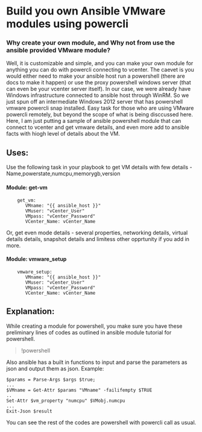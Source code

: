 # Build you own Ansible VMware modules using powercli
### Why create your own module, and Why not from use the ansible provided VMware module?
Well, it is customizable and simple, and you can make your own module for anything you can do with powercli connecting to vcenter. The caevet is you would either need to make your ansible host run a powershell (there are docs to make it happen) or use the proxy powershell windows server (that can even be your vcenter server itself). In our case, we were already have Windows infrastructure connected to ansible host through WinRM. So we just spun off an intermediate Windows 2012 server that has powershell vmware powercli snap installed. Easy task for those who are using VMware powercli remotely, but beyond the scope of what is being disccussed here.
Here, I am just putting a sample of ansible powershell module that can connect to vcenter and get vmware details, and even more add to ansible facts with hiogh level of details about the VM.

## Uses:
Use the following task in your playbook to get VM details with few details - Name,powerstate,numcpu,memorygb,version
#### Module: get-vm
```- name: get vm details
    get_vm:
       VMname: "{{ ansible_host }}"
       VMuser: "vCenter_User"
       VMpass: "vCenter_Password"
       VCenter_Name: vCenter_Name
 ```
 Or, get even mode details - several properties, networking details, virtual details details, snapshot details and limitess other opprtunity if you add in more.
 #### Module: vmware_setup
```- name: get vm details
    vmware_setup:
       VMname: "{{ ansible_host }}"
       VMuser: "vCenter_User"
       VMpass: "vCenter_Password"
       VCenter_Name: vCenter_Name
 ```
 ## Explanation:
 While creating a module for powershell, you make sure you have these preliminary lines of codes as outlined in ansible module tutorial for powershell.
 > !powershell
 
 Also ansible has a built in functions to input and parse the parameters as json and output them as json.
 Example:
 ```
 $params = Parse-Args $args $true;
 ...
 $VMname = Get-Attr $params "VMname" -failifempty $TRUE
 ..
 Set-Attr $vm_property "numcpu" $VMobj.numcpu
 ...
 Exit-Json $result
 ```
You can see the rest of the codes are powershell with powercli call as usual.
